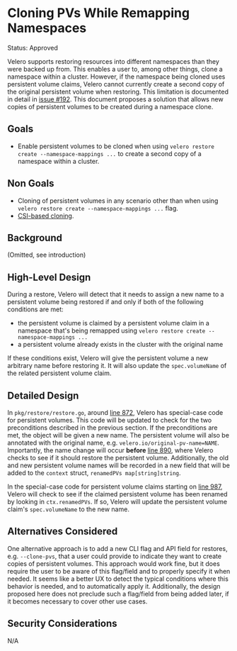 # Cloning PVs While Remapping Namespaces

Status: Approved

Velero supports restoring resources into different namespaces than they were backed up from.
This enables a user to, among other things, clone a namespace within a cluster.
However, if the namespace being cloned uses persistent volume claims, Velero cannot currently create a second copy of the original persistent volume when restoring.
This limitation is documented in detail in [issue #192](https://github.com/heptio/velero/issues/192).
This document proposes a solution that allows new copies of persistent volumes to be created during a namespace clone.

## Goals

- Enable persistent volumes to be cloned when using `velero restore create --namespace-mappings ...` to create a second copy of a namespace within a cluster.

## Non Goals

- Cloning of persistent volumes in any scenario other than when using `velero restore create --namespace-mappings ...` flag.
- [CSI-based cloning](https://kubernetes.io/docs/concepts/storage/volume-pvc-datasource/).

## Background

(Omitted, see introduction)

## High-Level Design

During a restore, Velero will detect that it needs to assign a new name to a persistent volume being restored if and only if both of the following conditions are met:
- the persistent volume is claimed by a persistent volume claim in a namespace that's being remapped using `velero restore create --namespace-mappings ...`
- a persistent volume already exists in the cluster with the original name

If these conditions exist, Velero will give the persistent volume a new arbitrary name before restoring it.
It will also update the `spec.volumeName` of the related persistent volume claim. 

## Detailed Design

In `pkg/restore/restore.go`, around [line 872](https://github.com/vmware-tanzu/velero/blob/main/pkg/restore/restore.go#L872), Velero has special-case code for persistent volumes.
This code will be updated to check for the two preconditions described in the previous section.
If the preconditions are met, the object will be given a new name.
The persistent volume will also be annotated with the original name, e.g. `velero.io/original-pv-name=NAME`.
Importantly, the name change will occur **before** [line 890](https://github.com/vmware-tanzu/velero/blob/main/pkg/restore/restore.go#L890), where Velero checks to see if it should restore the persistent volume.
Additionally, the old and new persistent volume names will be recorded in a new field that will be added to the `context` struct, `renamedPVs map[string]string`.

In the special-case code for persistent volume claims starting on [line 987](https://github.com/heptio/velero/blob/main/pkg/restore/restore.go#L987), Velero will check to see if the claimed persistent volume has been renamed by looking in `ctx.renamedPVs`.
If so, Velero will update the persistent volume claim's `spec.volumeName` to the new name.

## Alternatives Considered

One alternative approach is to add a new CLI flag and API field for restores, e.g. `--clone-pvs`, that a user could provide to indicate they want to create copies of persistent volumes.
This approach would work fine, but it does require the user to be aware of this flag/field and to properly specify it when needed.
It seems like a better UX to detect the typical conditions where this behavior is needed, and to automatically apply it.
Additionally, the design proposed here does not preclude such a flag/field from being added later, if it becomes necessary to cover other use cases.

## Security Considerations

N/A
